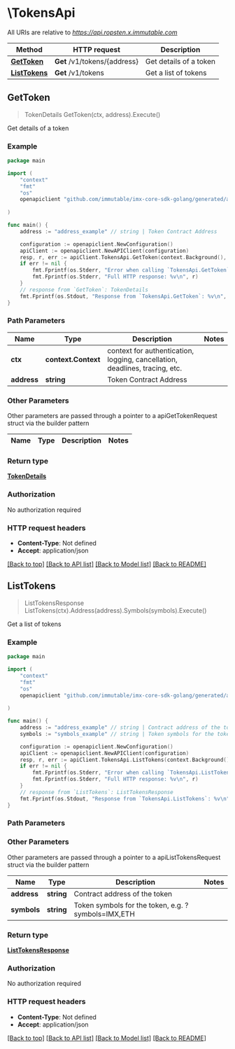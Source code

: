 # \TokensApi

All URIs are relative to *https://api.ropsten.x.immutable.com*

Method | HTTP request | Description
------------- | ------------- | -------------
[**GetToken**](TokensApi.md#GetToken) | **Get** /v1/tokens/{address} | Get details of a token
[**ListTokens**](TokensApi.md#ListTokens) | **Get** /v1/tokens | Get a list of tokens



## GetToken

> TokenDetails GetToken(ctx, address).Execute()

Get details of a token



### Example

```go
package main

import (
    "context"
    "fmt"
    "os"
    openapiclient "github.com/immutable/imx-core-sdk-golang/generated/api"
    
)

func main() {
    address := "address_example" // string | Token Contract Address

    configuration := openapiclient.NewConfiguration()
    apiClient := openapiclient.NewAPIClient(configuration)
    resp, r, err := apiClient.TokensApi.GetToken(context.Background(), address).Execute()
    if err != nil {
        fmt.Fprintf(os.Stderr, "Error when calling `TokensApi.GetToken``: %v\n", err)
        fmt.Fprintf(os.Stderr, "Full HTTP response: %v\n", r)
    }
    // response from `GetToken`: TokenDetails
    fmt.Fprintf(os.Stdout, "Response from `TokensApi.GetToken`: %v\n", resp)
}
```

### Path Parameters


Name | Type | Description  | Notes
------------- | ------------- | ------------- | -------------
**ctx** | **context.Context** | context for authentication, logging, cancellation, deadlines, tracing, etc.
**address** | **string** | Token Contract Address | 

### Other Parameters

Other parameters are passed through a pointer to a apiGetTokenRequest struct via the builder pattern


Name | Type | Description  | Notes
------------- | ------------- | ------------- | -------------


### Return type

[**TokenDetails**](TokenDetails.md)

### Authorization

No authorization required

### HTTP request headers

- **Content-Type**: Not defined
- **Accept**: application/json

[[Back to top]](#) [[Back to API list]](../README.md#documentation-for-api-endpoints)
[[Back to Model list]](../README.md#documentation-for-models)
[[Back to README]](../README.md)


## ListTokens

> ListTokensResponse ListTokens(ctx).Address(address).Symbols(symbols).Execute()

Get a list of tokens



### Example

```go
package main

import (
    "context"
    "fmt"
    "os"
    openapiclient "github.com/immutable/imx-core-sdk-golang/generated/api"
    
)

func main() {
    address := "address_example" // string | Contract address of the token (optional)
    symbols := "symbols_example" // string | Token symbols for the token, e.g. ?symbols=IMX,ETH (optional)

    configuration := openapiclient.NewConfiguration()
    apiClient := openapiclient.NewAPIClient(configuration)
    resp, r, err := apiClient.TokensApi.ListTokens(context.Background()).Address(address).Symbols(symbols).Execute()
    if err != nil {
        fmt.Fprintf(os.Stderr, "Error when calling `TokensApi.ListTokens``: %v\n", err)
        fmt.Fprintf(os.Stderr, "Full HTTP response: %v\n", r)
    }
    // response from `ListTokens`: ListTokensResponse
    fmt.Fprintf(os.Stdout, "Response from `TokensApi.ListTokens`: %v\n", resp)
}
```

### Path Parameters



### Other Parameters

Other parameters are passed through a pointer to a apiListTokensRequest struct via the builder pattern


Name | Type | Description  | Notes
------------- | ------------- | ------------- | -------------
 **address** | **string** | Contract address of the token | 
 **symbols** | **string** | Token symbols for the token, e.g. ?symbols&#x3D;IMX,ETH | 

### Return type

[**ListTokensResponse**](ListTokensResponse.md)

### Authorization

No authorization required

### HTTP request headers

- **Content-Type**: Not defined
- **Accept**: application/json

[[Back to top]](#) [[Back to API list]](../README.md#documentation-for-api-endpoints)
[[Back to Model list]](../README.md#documentation-for-models)
[[Back to README]](../README.md)

